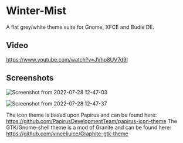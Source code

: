 # Winter-Mist
A flat grey/white theme suite for Gnome, XFCE and Budie DE.



Video
--
https://www.youtube.com/watch?v=JVhp8UV7d9I

Screenshots
--
![Screenshot from 2022-07-28 12-47-03](https://user-images.githubusercontent.com/60283532/182013272-443289d0-1cec-4e55-a72c-d56eea1023e8.png)

![Screenshot from 2022-07-28 12-47-37](https://user-images.githubusercontent.com/60283532/182013290-bae97d6a-44dc-4e2c-8848-346ca4967ec9.png)

The icon theme is based upon Papirus and can be found here: https://github.com/PapirusDevelopmentTeam/papirus-icon-theme
The GTK/Gnome-shell theme is a mod of Granite and can be found here: https://github.com/vinceliuice/Graphite-gtk-theme
